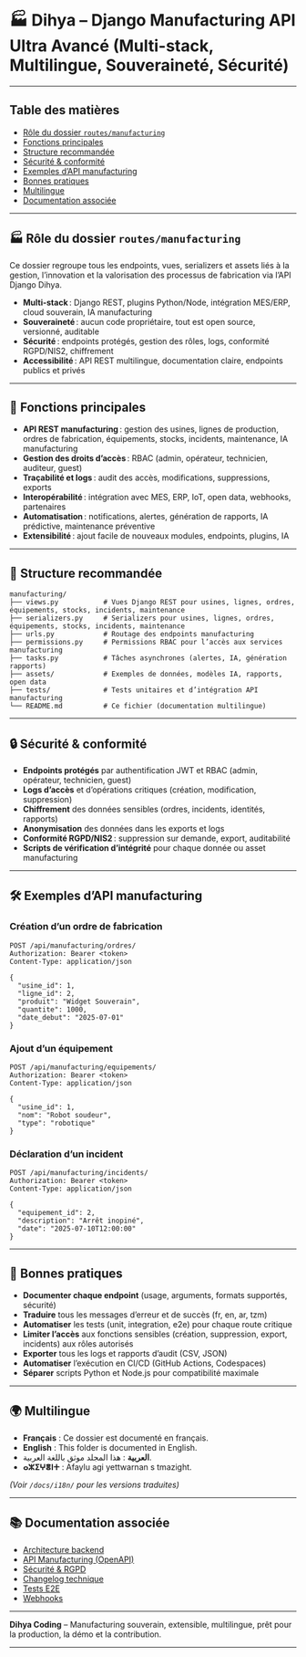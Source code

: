 # 🏭 Dihya – Django Manufacturing API Ultra Avancé (Multi-stack, Multilingue, Souveraineté, Sécurité)

---

## Table des matières

- [Rôle du dossier `routes/manufacturing`](#rôle-du-dossier-routesmanufacturing)
- [Fonctions principales](#fonctions-principales)
- [Structure recommandée](#structure-recommandée)
- [Sécurité & conformité](#sécurité--conformité)
- [Exemples d’API manufacturing](#exemples-dapi-manufacturing)
- [Bonnes pratiques](#bonnes-pratiques)
- [Multilingue](#multilingue)
- [Documentation associée](#documentation-associée)

---

## 🏭 Rôle du dossier `routes/manufacturing`

Ce dossier regroupe tous les endpoints, vues, serializers et assets liés à la gestion, l’innovation et la valorisation des processus de fabrication via l’API Django Dihya.

- **Multi-stack** : Django REST, plugins Python/Node, intégration MES/ERP, cloud souverain, IA manufacturing
- **Souveraineté** : aucun code propriétaire, tout est open source, versionné, auditable
- **Sécurité** : endpoints protégés, gestion des rôles, logs, conformité RGPD/NIS2, chiffrement
- **Accessibilité** : API REST multilingue, documentation claire, endpoints publics et privés

---

## 🧠 Fonctions principales

- **API REST manufacturing** : gestion des usines, lignes de production, ordres de fabrication, équipements, stocks, incidents, maintenance, IA manufacturing
- **Gestion des droits d’accès** : RBAC (admin, opérateur, technicien, auditeur, guest)
- **Traçabilité et logs** : audit des accès, modifications, suppressions, exports
- **Interopérabilité** : intégration avec MES, ERP, IoT, open data, webhooks, partenaires
- **Automatisation** : notifications, alertes, génération de rapports, IA prédictive, maintenance préventive
- **Extensibilité** : ajout facile de nouveaux modules, endpoints, plugins, IA

---

## 📁 Structure recommandée

```
manufacturing/
├── views.py           # Vues Django REST pour usines, lignes, ordres, équipements, stocks, incidents, maintenance
├── serializers.py     # Serializers pour usines, lignes, ordres, équipements, stocks, incidents, maintenance
├── urls.py            # Routage des endpoints manufacturing
├── permissions.py     # Permissions RBAC pour l’accès aux services manufacturing
├── tasks.py           # Tâches asynchrones (alertes, IA, génération rapports)
├── assets/            # Exemples de données, modèles IA, rapports, open data
├── tests/             # Tests unitaires et d’intégration API manufacturing
└── README.md          # Ce fichier (documentation multilingue)
```

---

## 🔒 Sécurité & conformité

- **Endpoints protégés** par authentification JWT et RBAC (admin, opérateur, technicien, guest)
- **Logs d’accès** et d’opérations critiques (création, modification, suppression)
- **Chiffrement** des données sensibles (ordres, incidents, identités, rapports)
- **Anonymisation** des données dans les exports et logs
- **Conformité RGPD/NIS2** : suppression sur demande, export, auditabilité
- **Scripts de vérification d’intégrité** pour chaque donnée ou asset manufacturing

---

## 🛠️ Exemples d’API manufacturing

### Création d’un ordre de fabrication

```http
POST /api/manufacturing/ordres/
Authorization: Bearer <token>
Content-Type: application/json

{
  "usine_id": 1,
  "ligne_id": 2,
  "produit": "Widget Souverain",
  "quantite": 1000,
  "date_debut": "2025-07-01"
}
```

### Ajout d’un équipement

```http
POST /api/manufacturing/equipements/
Authorization: Bearer <token>
Content-Type: application/json

{
  "usine_id": 1,
  "nom": "Robot soudeur",
  "type": "robotique"
}
```

### Déclaration d’un incident

```http
POST /api/manufacturing/incidents/
Authorization: Bearer <token>
Content-Type: application/json

{
  "equipement_id": 2,
  "description": "Arrêt inopiné",
  "date": "2025-07-10T12:00:00"
}
```

---

## 📝 Bonnes pratiques

- **Documenter chaque endpoint** (usage, arguments, formats supportés, sécurité)
- **Traduire** tous les messages d’erreur et de succès (fr, en, ar, tzm)
- **Automatiser** les tests (unit, integration, e2e) pour chaque route critique
- **Limiter l’accès** aux fonctions sensibles (création, suppression, export, incidents) aux rôles autorisés
- **Exporter** tous les logs et rapports d’audit (CSV, JSON)
- **Automatiser** l’exécution en CI/CD (GitHub Actions, Codespaces)
- **Séparer** scripts Python et Node.js pour compatibilité maximale

---

## 🌍 Multilingue

- **Français** : Ce dossier est documenté en français.
- **English** : This folder is documented in English.
- **العربية** : هذا المجلد موثق باللغة العربية.
- **ⴰⵣⵉⵖⴻⵏⵜ** : Afaylu agi yettwarnan s tmazight.

*(Voir `/docs/i18n/` pour les versions traduites)*

---

## 📚 Documentation associée

- [Architecture backend](../../../../docs/architecture.md)
- [API Manufacturing (OpenAPI)](../../../../docs/openapi.yaml)
- [Sécurité & RGPD](../../../../SECURITY.md)
- [Changelog technique](../../../../TECHNICAL_CHANGELOG.md)
- [Tests E2E](../../../../E2E_TESTS_GUIDE.md)
- [Webhooks](../../../../WEBHOOKS_GUIDE.md)

---

**Dihya Coding** – Manufacturing souverain, extensible, multilingue, prêt pour la production, la démo et la contribution.

---
